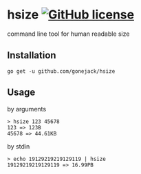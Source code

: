 # hsize [![GitHub license](https://img.shields.io/github/license/gonejack/hsize.svg?color=blue)](LICENSE.md)
command line tool for human readable size

## Installation
```
go get -u github.com/gonejack/hsize
```

## Usage

by arguments
```
> hsize 123 45678
123 => 123B
45678 => 44.61KB
```

by stdin
```
> echo 19129219219129119 | hsize
19129219219129119 => 16.99PB
```
